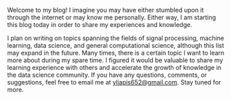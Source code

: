 Welcome to my blog! I imagine you may have either stumbled upon it through the internet or may know me personally. Either way, I am starting this blog today in order to share my experiences and knowledge.

I plan on writing on topics spanning the fields of signal processing, machine learning, data science, and general computational science, although this list may expand in the future. Many times, there is a certain topic I want to learn more about during my spare time. I figured it would be valuable to share my learning experience with others and accelerate the growth of knowledge in the data science community. If you have any questions, comments, or suggestions, feel free to email me at yliapis652@gmail.com. Stay tuned for more.
